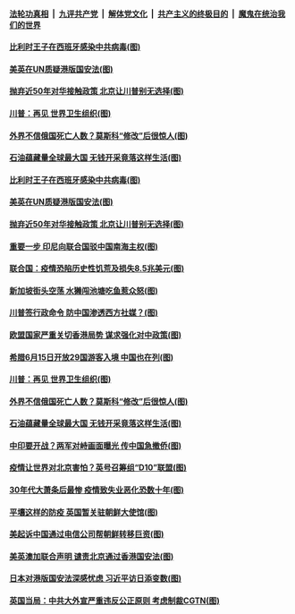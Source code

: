 

####  [法轮功真相](../../../../basic/blob/master/README.md?t=06010601) &nbsp;|&nbsp; [九评共产党](../../../../9ping.md/blob/master/README.md?t=06010601) &nbsp;|&nbsp; [解体党文化](../../../../jtdwh.md/blob/master/README.md?t=06010601)  &nbsp;|&nbsp; [共产主义的终极目的](../../../../gczydzjmd.md/blob/master/README.md?t=06010601) &nbsp;|&nbsp; [魔鬼在统治我们的世界](../../../../mgztzwmdsj.md/blob/master/README.md?t=06010601) 

#### [比利时王子在西班牙感染中共病毒(图)](../pages/p9/935042.md?t=06010601) 

#### [美英在UN质疑港版国安法(图)](../pages/p9/934982.md?t=06010601) 

#### [抛弃近50年对华接触政策 北京让川普别无选择(图)](../pages/p9/935025.md?t=06010601) 

#### [川普：再见 世界卫生组织(图)](../pages/p9/934914.md?t=06010601) 

#### [外界不信俄国死亡人数？莫斯科“修改”后很惊人(图)](../pages/p9/934895.md?t=06010601) 

#### [石油蕴藏量全球最大国 无钱开采竟落这样生活(图)](../pages/p9/934840.md?t=06010601) 

#### [比利时王子在西班牙感染中共病毒(图)](../pages/p9/935042.md?t=06010601) 

#### [美英在UN质疑港版国安法(图)](../pages/p9/934982.md?t=06010601) 

#### [抛弃近50年对华接触政策 北京让川普别无选择(图)](../pages/p9/935025.md?t=06010601) 

#### [重要一步 印尼向联合国驳中国南海主权(图)](../pages/p9/935020.md?t=06010601) 

#### [联合国：疫情恐陷历史性饥荒及损失8.5兆美元(图)](../pages/p9/934980.md?t=06010601) 

#### [新加坡街头空荡 水獭闯池塘吃鱼惹众怒(图)](../pages/p9/935018.md?t=06010601) 

#### [川普签行政命令 防中国渗透西方社媒？(图)](../pages/p9/934992.md?t=06010601) 

#### [欧盟国家严重关切香港局势 谋求强化对中政策(图)](../pages/p9/934987.md?t=06010601) 

#### [希腊6月15日开放29国游客入境 中国也在列(图)](../pages/p9/934947.md?t=06010601) 

#### [川普：再见 世界卫生组织(图)](../pages/p9/934914.md?t=06010601) 

#### [外界不信俄国死亡人数？莫斯科“修改”后很惊人(图)](../pages/p9/934895.md?t=06010601) 

#### [石油蕴藏量全球最大国 无钱开采竟落这样生活(图)](../pages/p9/934840.md?t=06010601) 

#### [中印要开战？两军对峙画面曝光 传中国急撤侨(图)](../pages/p9/934788.md?t=06010601) 

#### [疫情让世界对北京害怕？英号召筹组“D10”联盟(图)](../pages/p9/934824.md?t=06010601) 

#### [30年代大萧条后最惨 疫情致失业恶化恐数十年(图)](../pages/p9/934737.md?t=06010601) 

#### [平壤这样的防疫 英国暂关驻朝鲜大使馆(图)](../pages/p9/934742.md?t=06010601) 

#### [美起诉中国通过电信公司帮朝鲜转移巨资(图)](../pages/p9/934780.md?t=06010601) 

#### [美英澳加联合声明 谴责北京通过香港国安法(图)](../pages/p9/934778.md?t=06010601) 

#### [日本对港版国安法深感忧虑 习近平访日添变数(图)](../pages/p9/934746.md?t=06010601) 

#### [英国当局：中共大外宣严重违反公正原则 考虑制裁CGTN(图)](../pages/p9/934714.md?t=06010601) 

